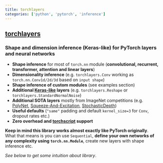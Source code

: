 ```yaml
---
title: torchlayers
categories: ['python', 'pytorch', 'inference']
---
```

## [torchlayers](https://github.com/szymonmaszke/torchlayers)

### Shape and dimension inference (Keras-like) for PyTorch layers and neural networks


* __Shape inference__ for most of `torch.nn` module (__convolutional, recurrent, transformer, attention and linear layers__)
* __Dimensionality inference__ (e.g. `torchlayers.Conv` working as `torch.nn.Conv1d/2d/3d` based on `input shape`)
* __Shape inference of custom modules__ (see examples section)
* __Additional [Keras-like](https://www.tensorflow.org/guide/keras) layers__ (e.g. `torchlayers.Reshape` or `torchlayers.StandardNormalNoise`)
* __Additional SOTA layers__ mostly from ImageNet competitions
(e.g. [PolyNet](https://arxiv.org/abs/1608.06993),
[Squeeze-And-Excitation](https://arxiv.org/abs/1709.01507),
[StochasticDepth](www.arxiv.org/abs/1512.03385>))
* __Useful defaults__ (`"same"` padding and default `kernel_size=3` for `Conv`, dropout rates etc.)
* __Zero overhead and [torchscript](https://pytorch.org/docs/stable/jit.html) support__

__Keep in mind this library works almost exactly like PyTorch originally__.
What that means is you can use `Sequential`, __define your own networks of any complexity using
`torch.nn.Module`__, create new layers with shape inference etc.

_See below to get some intuition about library_.
